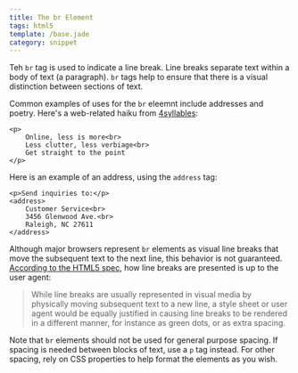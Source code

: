 ```yaml
---
title: The br Element
tags: html5
template: /base.jade
category: snippet
---
```


Teh `br` tag is used to indicate a line break. Line breaks separate text within a body of text (a paragraph). `br` tags help to ensure that there is a visual distinction between sections of text.

Common examples of uses for the `br` eleemnt include addresses and poetry. Here's a web-related haiku from [4syllables](http://www.4syllables.com.au/resources/web-content-haiku/):

```
<p>
    Online, less is more<br>
    Less clutter, less verbiage<br>
    Get straight to the point
</p>
```

Here is an example of an address, using the `address` tag:

```
<p>Send inquiries to:</p>
<address>
    Customer Service<br>
    3456 Glenwood Ave.<br>
    Raleigh, NC 27611
</address>
```

Although major browsers represent `br` elements as visual line breaks that move the subsequent text to the next line, this behavior is not guaranteed. [According to the HTML5 spec](http://www.w3.org/TR/2011/WD-html5-author-20110705/the-br-element.html), how line breaks are presented is up to the user agent:

> While line breaks are usually represented in visual media by physically moving subsequent text to a new line, a style sheet or user agent would be equally justified in causing line breaks to be rendered in a different manner, for instance as green dots, or as extra spacing.

Note that `br` elements should not be used for general purpose spacing. If spacing is needed between blocks of text, use a `p` tag instead. For other spacing, rely on CSS properties to help format the elements as you wish.
